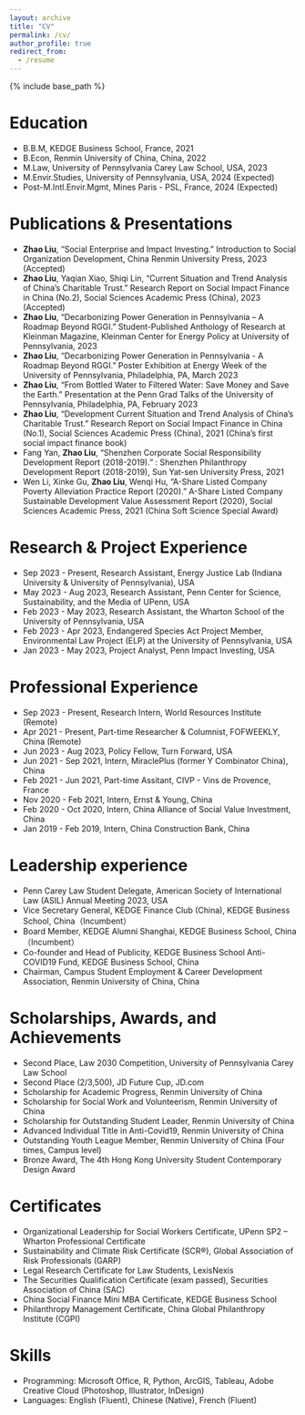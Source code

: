 ```yaml
---
layout: archive
title: "CV"
permalink: /cv/
author_profile: true
redirect_from:
  - /resume
---
```


{% include base_path %}

Education
======
* B.B.M, KEDGE Business School, France, 2021
* B.Econ, Renmin University of China, China, 2022
* M.Law, University of Pennsylvania Carey Law School, USA, 2023
* M.Envir.Studies, University of Pennsylvania, USA, 2024 (Expected)
* Post-M.Intl.Envir.Mgmt, Mines Paris - PSL, France, 2024 (Expected)

Publications & Presentations
======
* **Zhao Liu**, “Social Enterprise and Impact Investing.” Introduction to Social Organization Development, China Renmin
University Press, 2023 (Accepted)
* **Zhao Liu**, Yaqian Xiao, Shiqi Lin, “Current Situation and Trend Analysis of China’s Charitable Trust.” Research Report
on Social Impact Finance in China (No.2), Social Sciences Academic Press (China), 2023 (Accepted)
* **Zhao Liu**, “Decarbonizing Power Generation in Pennsylvania – A Roadmap Beyond RGGI.” Student-Published
Anthology of Research at Kleinman Magazine, Kleinman Center for Energy Policy at University of Pennsylvania, 2023
* **Zhao Liu**, “Decarbonizing Power Generation in Pennsylvania - A Roadmap Beyond RGGI.” Poster Exhibition at Energy Week of the University of Pennsylvania, Philadelphia, PA, March 2023
* **Zhao Liu**, “From Bottled Water to Filtered Water: Save Money and Save the Earth.” Presentation at the Penn Grad Talks of the University of Pennsylvania, Philadelphia, PA, February 2023
* **Zhao Liu**, “Development Current Situation and Trend Analysis of China’s Charitable Trust.” Research Report on Social Impact Finance in China (No.1), Social Sciences Academic Press (China), 2021 (China’s first social impact finance book)
* Fang Yan, **Zhao Liu**, “Shenzhen Corporate Social Responsibility Development Report (2018-2019).” : Shenzhen Philanthropy Development Report (2018-2019), Sun Yat-sen University Press, 2021
* Wen Li, Xinke Gu, **Zhao Liu**, Wenqi Hu, “A-Share Listed Company Poverty Alleviation Practice Report (2020).” A-Share Listed Company Sustainable Development Value Assessment Report (2020), Social Sciences Academic Press, 2021 (China Soft Science Special Award)

Research & Project Experience
======
* Sep 2023 - Present, Research Assistant, Energy Justice Lab (Indiana University & University of Pennsylvania), USA
* May 2023 - Aug 2023, Research Assistant, Penn Center for Science, Sustainability, and the Media of UPenn, USA
* Feb 2023 - May 2023, Research Assistant, the Wharton School of the University of Pennsylvania, USA
* Feb 2023 - Apr 2023, Endangered Species Act Project Member, Environmental Law Project (ELP) at the University of Pennsylvania, USA
* Jan 2023 - May 2023, Project Analyst, Penn Impact Investing, USA


Professional Experience
======
* Sep 2023 - Present, Research Intern, World Resources Institute (Remote)
* Apr 2021 - Present, Part-time Researcher & Columnist, FOFWEEKLY, China (Remote)
* Jun 2023 - Aug 2023, Policy Fellow, Turn Forward, USA
* Jun 2021 - Sep 2021, Intern, MiraclePlus (former Y Combinator China), China
* Feb 2021 - Jun 2021, Part-time Assitant, CIVP - Vins de Provence, France
* Nov 2020 - Feb 2021, Intern, Ernst & Young, China
* Feb 2020 - Oct 2020, Intern, China Alliance of Social Value Investment, China
* Jan 2019 - Feb 2019, Intern, China Construction Bank, China


Leadership experience
======
* Penn Carey Law Student Delegate, American Society of International Law (ASIL) Annual Meeting 2023, USA
* Vice Secretary General, KEDGE Finance Club (China), KEDGE Business School, China（Incumbent）
* Board Member, KEDGE Alumni Shanghai, KEDGE Business School, China（Incumbent）
* Co-founder and Head of Publicity, KEDGE Business School Anti-COVID19 Fund, KEDGE Business School, China
* Chairman, Campus Student Employment & Career Development Association, Renmin University of China, China

Scholarships, Awards, and Achievements
======
* Second Place, Law 2030 Competition, University of Pennsylvania Carey Law School
* Second Place (2/3,500), JD Future Cup, JD.com
* Scholarship for Academic Progress, Renmin University of China
* Scholarship for Social Work and Volunteerism, Renmin University of China
* Scholarship for Outstanding Student Leader, Renmin University of China
* Advanced Individual Title in Anti-Covid19, Renmin University of China
* Outstanding Youth League Member, Renmin University of China (Four times, Campus level)
* Bronze Award, The 4th Hong Kong University Student Contemporary Design Award


Certificates
======
* Organizational Leadership for Social Workers Certificate, UPenn SP2 – Wharton Professional Certificate
* Sustainability and Climate Risk Certificate (SCR®), Global Association of Risk Professionals (GARP)
* Legal Research Certificate for Law Students, LexisNexis
* The Securities Qualification Certificate (exam passed), Securities Association of China (SAC)
* China Social Finance Mini MBA Certificate, KEDGE Business School
* Philanthropy Management Certificate, China Global Philanthropy Institute (CGPI)

Skills
======
* Programming: Microsoft Office, R, Python, ArcGIS, Tableau, Adobe Creative Cloud (Photoshop, Illustrator, InDesign)
* Languages: English (Fluent), Chinese (Native), French (Fluent)

